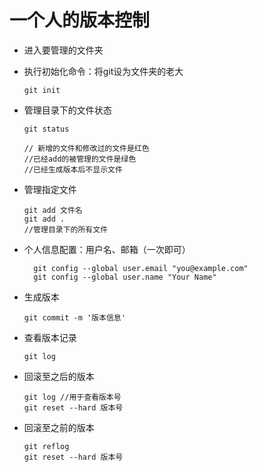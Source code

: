 # 一个人的版本控制

+ 进入要管理的文件夹

+ 执行初始化命令：将git设为文件夹的老大

  ```
  git init
  ```

+ 管理目录下的文件状态

  ```
  git status
  
  // 新增的文件和修改过的文件是红色
  //已经add的被管理的文件是绿色
  //已经生成版本后不显示文件
  ```

+ 管理指定文件

  ``` 
  git add 文件名
  git add .
  //管理目录下的所有文件
  ```

+ 个人信息配置：用户名、邮箱（一次即可）

  ```
    git config --global user.email "you@example.com"
    git config --global user.name "Your Name"
  ```

+ 生成版本

  ``` 
  git commit -m '版本信息'
  ```

+ 查看版本记录

  ```
  git log
  ```

+ 回滚至之后的版本

  ```
  git log //用于查看版本号
  git reset --hard 版本号
  ```

+ 回滚至之前的版本

  ```
  git reflog
  git reset --hard 版本号
  ```

  